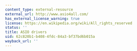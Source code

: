 ```yaml
---
content_type: external-resource
external_url: http://www.asio4all.com/
has_external_license_warning: true
license: https://en.wikipedia.org/wiki/All_rights_reserved
status: ''
title: ASIO drivers
uid: 62c820b1-b408-4fdc-84a3-bf37bd6b015a
wayback_url: ''
---
```

